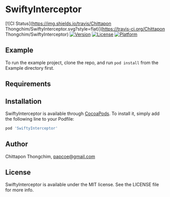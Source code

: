 # SwiftyInterceptor

[![CI Status](https://img.shields.io/travis/Chittapon Thongchim/SwiftyInterceptor.svg?style=flat)](https://travis-ci.org/Chittapon Thongchim/SwiftyInterceptor)
[![Version](https://img.shields.io/cocoapods/v/SwiftyInterceptor.svg?style=flat)](https://cocoapods.org/pods/SwiftyInterceptor)
[![License](https://img.shields.io/cocoapods/l/SwiftyInterceptor.svg?style=flat)](https://cocoapods.org/pods/SwiftyInterceptor)
[![Platform](https://img.shields.io/cocoapods/p/SwiftyInterceptor.svg?style=flat)](https://cocoapods.org/pods/SwiftyInterceptor)

## Example

To run the example project, clone the repo, and run `pod install` from the Example directory first.

## Requirements

## Installation

SwiftyInterceptor is available through [CocoaPods](https://cocoapods.org). To install
it, simply add the following line to your Podfile:

```ruby
pod 'SwiftyInterceptor'
```

## Author

Chittapon Thongchim, papcoe@gmail.com

## License

SwiftyInterceptor is available under the MIT license. See the LICENSE file for more info.
